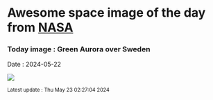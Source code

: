 
# Awesome space image of the day from [NASA](https://api.nasa.gov/)

### Today image : Green Aurora over Sweden
Date : 2024-05-22

![](https://apod.nasa.gov/apod/image/2405/AuroraSweden_Strand_960.jpg)

<small>Latest update : Thu May 23 02:27:04 2024</small>
        